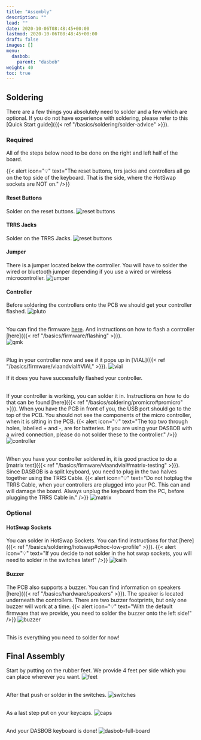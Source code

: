 ```yaml
---
title: "Assembly"
description: ""
lead: ""
date: 2020-10-06T08:48:45+00:00
lastmod: 2020-10-06T08:48:45+00:00
draft: false
images: []
menu:
  dasbob:
    parent: "dasbob"
weight: 40
toc: true
---
```


## Soldering

There are a few things you absolutely need to solder and a few which are optional. If you do not have experience with soldering, please refer to this [Quick Start guide]({{< ref "/basics/soldering/solder-advice" >}}).

### Required

All of the steps below need to be done on the right and left half of the board.

{{< alert icon="💡" text="The reset buttons, trrs jacks and controllers all go on the top side of the keyboard. That is the side, where the HotSwap sockets are NOT on." />}}

#### Reset Buttons

Solder on the reset buttons.
![reset buttons](reset-pcb.png)

#### TRRS Jacks

Solder on the TRRS Jacks.
![reset buttons](trrs.png)

#### Jumper

There is a jumper located below the controller. You will have to solder the wired or bluetooth jumper depending if you use a wired or wireless microcontroller.
![jumper](jumper.png)

#### Controller

Before soldering the controllers onto the PCB we should get your controller flashed.
![pluto](pluto.jpg)

<br>You can find the firmware <a href="https://files.keeb.supply/firmware/DASBOB/" >here<a>. And instructions on how to flash a controller [here]({{< ref "/basics/firmware/flashing" >}}).<br>
![qmk](qmk.jpg)

<br> Plug in your controller now and see if it pops up in [VIAL]({{< ref "/basics/firmware/viaandvial#VIAL" >}}).
![vial](vial.png)

If it does you have successfully flashed your controller.

<br>If your controller is working, you can solder it in. Instructions on how to do that can be found [here]({{< ref "/basics/soldering/promicro#promicro" >}}). When you have the PCB in front of you, the USB port should go to the top of the PCB. You should not see the components of the micro controller, when it is sitting in the PCB.
{{< alert icon="💡" text="The top two through holes, labelled + and -, are for batteries. If you are using your DASBOB with a wired connection, please do not solder these to the controller." />}}
![controller](helios.png)

<br>When you have your controller soldered in, it is good practice to do a [matrix test]({{< ref "/basics/firmware/viaandvial#matrix-testing" >}}). Since DASBOB is a split keyboard, you need to plug in the two halves together using the TRRS Cable.
{{< alert icon="💡" text="Do not hotplug the TRRS Cable, when your controllers are plugged into your PC. This can and will damage the board. Always unplug the keyboard from the PC, before plugging the TRRS Cable in." />}}
![matrix](matrix.png)

### Optional

#### HotSwap Sockets

You can solder in HotSwap Sockets. You can find instructions for that [here]({{< ref "/basics/soldering/hotswap#choc-low-profile" >}}).
{{< alert icon="💡" text="If you decide to not solder in the hot swap sockets, you will need to solder in the switches later!" />}}
![kailh](dasbob-hs.png)

#### Buzzer

The PCB also supports a buzzer. You can find information on speakers [here]({{< ref "/basics/hardware/speakers" >}}). The speaker is located underneath the controllers. There are two buzzer footprints, but only one buzzer will work at a time.
{{< alert icon="💡" text="With the default firmware that we provide, you need to solder the buzzer onto the left side!" />}}
![buzzer](buzzer.png)

<br>This is everything you need to solder for now!

## Final Assembly

Start by putting on the rubber feet. We provide 4 feet per side which you can place wherever you want.
![feet](dasbob-feet)

<br>After that push or solder in the switches.
![switches](dasbob-switches.png)

<br>As a last step put on your keycaps.
![caps](dasbob-caps.png)

<br>And your DASBOB keyboard is done!
![dasbob-full-board](dasbob-full-board.png)
